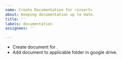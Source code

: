 ```yaml
---
name: Create Documentation for <insert>
about: Keeping documentation up to date.
title: ''
labels: documentation
assignees: ''

---
```


- Create document for <insert>.
- Add document to applicable folder in google drive.
